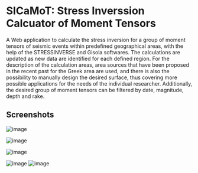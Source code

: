 # SICaMoT: Stress Inverssion Calcuator of Moment Tensors
A Web application to calculate the stress inversion for a group of moment tensors of seismic events within predefined geographical areas, with the help of the STRESSINVERSE and Gisola softwares. The calculations are updated as new data are identified for each defined region. For the description of the calculation areas, area sources that have been proposed in the recent past for the Greek area are used, and there is also the possibility to manually design the desired surface, thus covering more possible applications for the needs of the individual researcher. Additionally, the desired group of moment tensors can be filtered by date, magnitude, depth and rake.

## Screenshots

![image](https://github.com/Kayieni/thesis_gisola_plugin/assets/44552188/7b67c96d-e88f-46a9-bedc-172c6beb3500)

![image](https://github.com/Kayieni/thesis_app/assets/44552188/7136c764-ea1b-4e33-a924-01642e4f7e6c)

![image](https://github.com/Kayieni/thesis_app/assets/44552188/038464cb-43d1-415b-888c-af9a64296858)

![image](https://github.com/Kayieni/thesis_app/assets/44552188/3989ea5d-a1dc-42ba-8802-2bba94b31b1e)  ![image](https://github.com/Kayieni/thesis_app/assets/44552188/12cb545c-23f9-4b70-bb40-0f51b2266c09)



